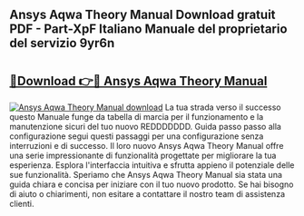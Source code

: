 ## Ansys Aqwa Theory Manual Download gratuit PDF - Part-XpF Italiano Manuale del proprietario del servizio 9yr6n

# <h2><a href="http://dff1nt.blite.top/?on=Ansys+Aqwa+Theory+Manual">🔗Download 👉🔴 Ansys Aqwa Theory Manual</a></h2>

[![Ansys Aqwa Theory Manual download](https://i.imgur.com/lujVjoI.png)](http://dff1nt.blite.top/?on=Ansys+Aqwa+Theory+Manual)
La tua strada verso il successo questo Manuale funge da tabella di marcia per il funzionamento e la manutenzione sicuri del tuo nuovo REDDDDDDD. Guida passo passo alla configurazione segui questi passaggi per una configurazione senza interruzioni e di successo. Il loro nuovo Ansys Aqwa Theory Manual offre una serie impressionante di funzionalità progettate per migliorare la tua esperienza. Esplora l'interfaccia intuitiva e sfrutta appieno il potenziale delle sue funzionalità. Speriamo che Ansys Aqwa Theory Manual sia stata una guida chiara e concisa per iniziare con il tuo nuovo prodotto. Se hai bisogno di aiuto o chiarimenti, non esitare a contattare il nostro team di assistenza clienti.
